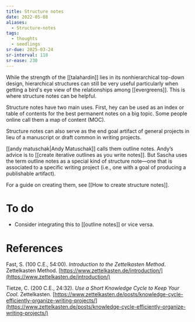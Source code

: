 ```yaml
---
title: Structure notes
date: 2022-05-08
aliases:
  - Structure-notes
tags:
  - thoughts
  - seedlings
sr-due: 2025-03-24
sr-interval: 118
sr-ease: 230
---
```

While the strength of the [[talahardin]] lies in its nonhierarchical top-down design, hierarchical structures can still be very useful particularly when getting a bird's eye view of the relationships among [[evergreens]]. This is where structure notes can be helpful.

Structure notes have two main uses. First, hey can be used as an index or table of contents for the best permanent notes on a big topic. Some people online call them a map of content (MOC).

Structure notes can also serve as the end goal artifact of general projects in lieu of a manuscript or draft common in writing projects.

 [[andy matuschak|Andy Matuschak]] calls them outline notes. Andy’s advice is to [[create iterative outlines as you write notes]]. But Sascha uses the term outline notes as a special kind of structure note—one that is associated to a specific writing project (i.e., one with a goal of producing a publishable artifact).

For a guide on creating them, see [[How to create structure notes]].

# To do

- Consider integrating this to [[outline notes]] or vice versa.

# References

Fast, S. (100 C.E., 54:00). *Introduction to the Zettelkasten Method*. Zettelkasten Method. [https://www.zettelkasten.de/introduction/](https://www.zettelkasten.de/introduction/)

Tietze, C. (200 C.E., 24:32). *Use a Short Knowledge Cycle to Keep Your Cool*. Zettelkasten. [https://www.zettelkasten.de/posts/knowledge-cycle-efficiently-organize-writing-projects/](https://www.zettelkasten.de/posts/knowledge-cycle-efficiently-organize-writing-projects/)